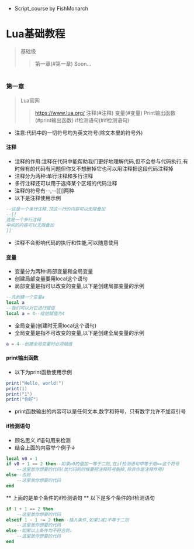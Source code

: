 * Script_course by FishMonarch
# Lua基础教程
> 基础级
> > 第一章(#第一章)
> Soon...
#
### 第一章
> Lua官网
> > https://www.lua.org/
> 注释(#注释)
> 变量(#变量)
> Print输出函数(#print输出函数)
> if检测语句(#if检测语句)
* 注意:代码中的一切符号均为英文符号(除文本里的符号外)
#### 注释
* 注释的作用:注释在代码中能帮助我们更好地理解代码,但不会参与代码执行,有时候有的代码有问题但你又不想删掉它也可以用注释把这段代码注释掉
* 注释分为两种:单行注释和多行注释
* 多行注释还可以用于选择某个区域的代码注释
* 注释的符号有--,--[[]]两种
* 以下是注释使用示例
```lua
--这是一个单行注释,顶这一行的内容可以无限叠加
--[[
这是一个多行注释
中间的内容可以无限叠加
]]
```
* 注释不会影响代码的执行和性能,可以随意使用
#### 变量
* 变量分为两种:局部变量和全局变量
* 创建局部变量要用local这个语句
* 局部变量是指可以改变的变量,以下是创建局部变量的示例
```lua
--先创建一个变量a
local a
--我们可以对它进行赋值
local a = 4--给他赋值为4
```
* 全局变量(创建时无需local这个语句)
* 全局变量是指不可改变的变量,以下是创建全局变量的示例
```lua
a = 4--创建全局变量时必须赋值
```
#### print输出函数
* 以下为print函数使用示例
```lua
print("Hello, world!")
print(1)
print("1")
print("你好")
```
* print函数输出的内容可以是任何文本,数字和符号，只有数字允许不加双引号
#### if检测语句
* 顾名思义,if语句用来检测
* 结合上面的内容举个例子↓
```lua
local v0 = 1
if v0 + 1 == 2 then--如果v0的值加一等于二则,在if检测语句中等于用==这个符号
    --这里放你想要的代码(放代码的时候要把注释符号删掉,除非你是注释作用)
else--否则
    --这里放你想要的代码
end
```
** 上面的是单个条件的if检测语句
** 以下是多个条件的if检测语句
```lua
if 1 + 1 == 2 then
    --这里放你想要的代码
elseif 1 - 1 ~= 2 then--插入条件,如果1减1不等于二则
    --这里放你想要的代码
else--如果以上条件均不符合则↓
    --这里放你想要的代码
end
```

